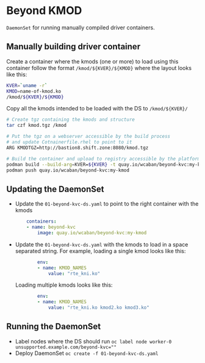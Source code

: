 # Beyond KMOD

`DaemonSet` for running manually compiled driver containers.

## Manually building driver container

Create a container where the kmods (one or more) to load using this container follow the format `/kmod/${KVER}/${KMOD}` where the layout looks like this:

```bash
KVER=`uname -r`
KMOD=name-of-kmod.ko
/kmod/${KVER}/${KMOD}
```

Copy all the kmods intended to be loaded with the DS to `/kmod/${KVER}/`

```bash
# Create tgz containing the kmods and structure
tar czf kmod.tgz /kmod

# Put the tgz on a webserver accessible by the build process
# and update Cotnainerfile.rhel to point to it
ARG KMODTGZ=http://bastion8.shift.zone:8080/kmod.tgz

# Build the container and upload to registry accessible by the platform
podman build --build-arg=KVER=${KVER} -t quay.io/wcaban/beyond-kvc:my-kmod -f Containerfile.rhel
podman push quay.io/wcaban/beyond-kvc:my-kmod
```

## Updating the DaemonSet

- Update the `01-beyond-kvc-ds.yaml` to point to the right container with the kmods

    ```yaml
        containers:
        - name: beyond-kvc
            image: quay.io/wcaban/beyond-kvc:my-kmod
    ```

- Update the `01-beyond-kvc-ds.yaml` with the kmods to load in a space separated string. For example, loading a single kmod looks like this:

    ```yaml
            env:
            - name: KMOD_NAMES
                value: "rte_kni.ko"
    ```

    Loading multiple kmods looks like this:

    ```yaml
            env:
            - name: KMOD_NAMES
                value: "rte_kni.ko kmod2.ko kmod3.ko"
    ```

## Running the DaemonSet

- Label nodes where the DS should run `oc label node worker-0 unsupported.example.com/beyond-kvc=""`
- Deploy DaemonSet `oc create -f 01-beyond-kvc-ds.yaml`
